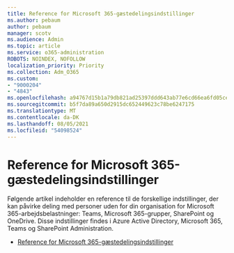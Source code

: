 ```yaml
---
title: Reference for Microsoft 365-gæstedelingsindstillinger
ms.author: pebaum
author: pebaum
manager: scotv
ms.audience: Admin
ms.topic: article
ms.service: o365-administration
ROBOTS: NOINDEX, NOFOLLOW
localization_priority: Priority
ms.collection: Adm_O365
ms.custom:
- "9000204"
- "4843"
ms.openlocfilehash: a94767d15b1a79db821ad25397ddd643ab77e6cd66ea6fd05cea55d2e02d3389
ms.sourcegitcommit: b5f7da89a650d2915dc652449623c78be6247175
ms.translationtype: MT
ms.contentlocale: da-DK
ms.lasthandoff: 08/05/2021
ms.locfileid: "54098524"
---
```

# <a name="microsoft-365-guest-sharing-settings-reference"></a>Reference for Microsoft 365-gæstedelingsindstillinger

Følgende artikel indeholder en reference til de forskellige indstillinger, der kan påvirke deling med personer uden for din organisation for Microsoft 365-arbejdsbelastninger: Teams, Microsoft 365-grupper, SharePoint og OneDrive. Disse indstillinger findes i Azure Active Directory, Microsoft 365, Teams og SharePoint Administration.

- [Reference for Microsoft 365-gæstedelingsindstillinger](https://docs.microsoft.com/microsoft-365/solutions/microsoft-365-guest-settings?view=o365-worldwide)
